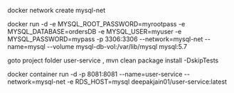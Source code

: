 docker network create mysql-net

docker run -d -e MYSQL_ROOT_PASSWORD=myrootpass -e MYSQL_DATABASE=ordersDB -e MYSQL_USER=myuser -e MYSQL_PASSWORD=mypass -p 3306:3306 --network=mysql-net --name=mysql --volume mysql-db-vol:/var/lib/mysql mysql:5.7

goto project folder user-service , mvn clean package install -DskipTests

docker container run -d -p 8081:8081 --name=user-service --network=mysql-net -e RDS_HOST=mysql deepakjain01/user-service:latest

